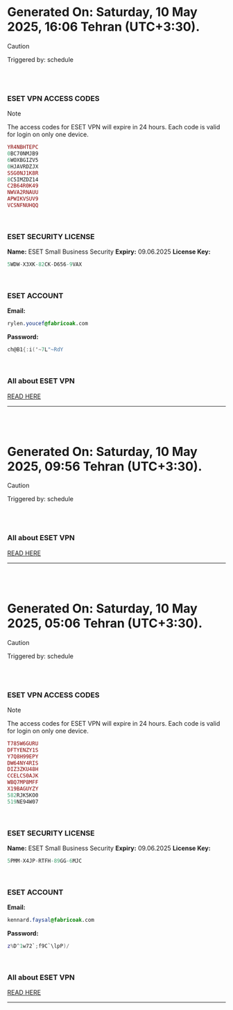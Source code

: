 # Generated On: Saturday, 10 May 2025, 16:06 Tehran (UTC+3:30).

> [!CAUTION]
> Triggered by: schedule

<br><br>

### ESET VPN ACCESS CODES

> [!NOTE]
> The access codes for ESET VPN will expire in 24 hours.
> Each code is valid for login on only one device.

```ruby
YR4NBHTEPC
0BC70NMJB9
6WOXBGIZV5
0HJAVRDZJX
SSG0NJ1K8R
8C5IMZDZ14
C2B64R0K49
NWVA2RNAUU
APWIKVSUV9
VCSNFNUHQQ
```

<br>

### ESET SECURITY LICENSE

**Name:** ESET Small Business Security
**Expiry:** 09.06.2025
**License Key:**

```POV-Ray SDL
5WDW-X3XK-82CK-D656-9VAX
```

<br>

### ESET ACCOUNT

**Email:**

```CSS
rylen.youcef@fabricoak.com
```

**Password:**

```POV-Ray SDL
ch@B1{:i('~7L"~RdY
```

<br>

### All about ESET VPN

[READ HERE](https://t.me/F_NiREvil/2113)

---

<br><br>

# Generated On: Saturday, 10 May 2025, 09:56 Tehran (UTC+3:30).

> [!CAUTION]
> Triggered by: schedule

<br><br>

### All about ESET VPN

[READ HERE](https://t.me/F_NiREvil/2113)

---

<br><br>

# Generated On: Saturday, 10 May 2025, 05:06 Tehran (UTC+3:30).

> [!CAUTION]
> Triggered by: schedule

<br><br>

### ESET VPN ACCESS CODES

> [!NOTE]
> The access codes for ESET VPN will expire in 24 hours.
> Each code is valid for login on only one device.

```ruby
T785W6GURU
DFTYENZY1S
Y7Q8H99EPY
DW64NY4RIS
DIZ3ZKU48H
CCELCS0AJK
WBQ7MP8MFF
X19BAGUYZY
582RJK5KO0
519NE94W07
```

<br>

### ESET SECURITY LICENSE

**Name:** ESET Small Business Security
**Expiry:** 09.06.2025
**License Key:**

```POV-Ray SDL
5PMM-X4JP-RTFH-89GG-6MJC
```

<br>

### ESET ACCOUNT

**Email:**

```CSS
kennard.faysal@fabricoak.com
```

**Password:**

```POV-Ray SDL
z%D^1w72`;f9C`\lpP)/
```

<br>

### All about ESET VPN

[READ HERE](https://t.me/F_NiREvil/2113)

---

<br><br>

